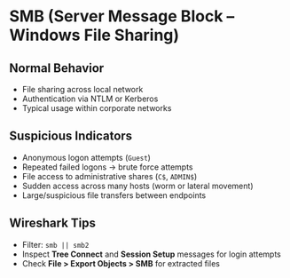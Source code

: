 # SMB (Server Message Block – Windows File Sharing)

## Normal Behavior
- File sharing across local network  
- Authentication via NTLM or Kerberos  
- Typical usage within corporate networks  

## Suspicious Indicators
- Anonymous logon attempts (`Guest`)  
- Repeated failed logons → brute force attempts  
- File access to administrative shares (`C$`, `ADMIN$`)  
- Sudden access across many hosts (worm or lateral movement)  
- Large/suspicious file transfers between endpoints  

## Wireshark Tips
- Filter: `smb || smb2`  
- Inspect **Tree Connect** and **Session Setup** messages for login attempts  
- Check **File > Export Objects > SMB** for extracted files  
